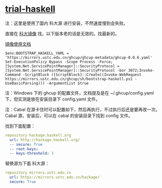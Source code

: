 # [trial-haskell](https://github.com/chaosannals/trial-haskell)

注：这里是使用了国内 科大源 进行安装，不然速度慢到会失败。

直接在 [科大镜像](https://mirrors.ustc.edu.cn/) 找，以下版本老的话是无效的。找最新的。

[镜像使用文档](https://mirrors.ustc.edu.cn/help/ghcup.html)

```pwsh
$env:BOOTSTRAP_HASKELL_YAML = 'https://mirrors.ustc.edu.cn/ghcup/ghcup-metadata/ghcup-0.0.6.yaml'
Set-ExecutionPolicy Bypass -Scope Process -Force;[System.Net.ServicePointManager]::SecurityProtocol = [System.Net.ServicePointManager]::SecurityProtocol -bor 3072;Invoke-Command -ScriptBlock ([ScriptBlock]::Create((Invoke-WebRequest https://mirrors.ustc.edu.cn/ghcup/sh/bootstrap-haskell.ps1 -UseBasicParsing))) -ArgumentList $true
```

注：Windows 下的 ghcup 的配置文件，文档提及是在 ~/.ghcup/config.yaml 下，但实测是放在安装目录下 config.yaml 文件。

注：Cabal 在源卡住时可以配置如下，然后再执行，不过执行后还是要再改一次。
Cabal 源，安装后，可以在 cabal 的安装目录下找到 config 文件。

找到下面配置：
```yaml
repository hackage.haskell.org
  url: http://hackage.haskell.org/
  -- secure: True
  -- root-keys:
  -- keys-threshold: 3
```

替换源为下面 科大源：

```yaml
repository mirrors.ustc.edu.cn
  url: https://mirrors.ustc.edu.cn/hackage/
  secure: True
```
